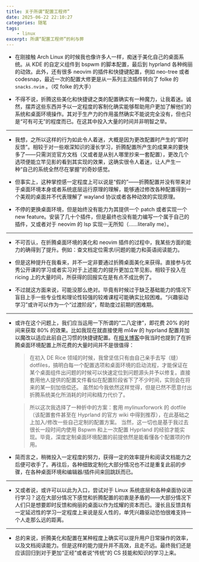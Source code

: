 ```yaml
---
title: 关于所谓“配置工程师”
date: 2025-06-22 22:10:27
categories: 随笔
tags:
    - linux
excerpt: 所谓“配置工程师”的利与弊
---
```


- 在刚接触 Arch Linux 的时候我也像许多人一样，痴迷于美化自己的桌面系统。从 KDE 的自定义组件到 bspwm 的脚本配置，最后到 hyprland 各种绚丽的动效。此外，还有很多 neovim 的插件和快捷键配置，例如 neo-tree 或者 codesnap，最近一次的配置大修更是从一系列主流插件转向了 folke 的 `snacks.nvim` 。（哎 folke 的大手）

- 不得不说，折腾这些美化和快捷键之类的配置确实有一种魔力，让我着迷。诚然，摆弄这些东西并予以一定程度的客制化确实能够帮助用户更加了解他们的系统和桌面环境操作。其对于生产力的作用虽然确实不能说完全没有，但也只是“可有可无”的程度而已。在这其中投入大量的时间并非明智之举。

---

- 我想，之所以这样的行为如此令人着迷，大概是因为更改配置时产生的“即时反馈”。相较于对一些艰深知识的漫长学习，折腾配置所产生的成果来的要快多了——只需浏览官方文档（又或者是从别人哪里抄来一套配置），更改几个选项便能立竿见影的看到其实现的效果，这确实很令人着迷，让人产生一种“自己的系统全然尽在掌握”的奇妙感觉。

- 但事实上，这种掌控感一定程度上可以说是“假的”——折腾配置并没有带来对于桌面环境本身或者系统底层运行原理的理解，能够通过修改各种配置得到一个美观的桌面并不代表理解了 wayland 协议或者各种动效的实现原理。

- 不停的更换桌面环境，但是始终没有能力为其提供一个 patch 或者实现一个 new feature。安装了几十个插件，但是最终也没有能力编写一个属于自己的插件，又或者对于 neovim 的 lsp 实现一无所知（……literally me）。

---

- 不可否认，在折腾桌面环境的美化和 neovim 插件的过程中，我某些方面的能力的确得到了提升。例如：查文档定位需求/问题的能力和英语阅读能力。

- 但是这种提升在我看来，并不一定非要通过折腾桌面美化来获得。直接参与优秀公开课的学习或者实习对于上述能力的提升更加立竿见影。相较于投入在 ricing 上的大量时间，所获得的回报实在是有点不成比例了。

- 不过就这方面来说，可能没那么绝对。毕竟有时候过于缺乏基础能力的情况下盲目上手一些专业性和理论性较强的较难课程可能确实比较困难。“兴趣驱动学习”或许可以作为一个“过渡阶段”，帮助度过前期的困难期。

---

- 或许在这个问题上，我们应当运用一下所谓的“二八定律”，即花费 20% 的时间来获取 80% 的效果。比如我现在就直接使用 ml4w 的 hyprland 配置并加以魔改以适应此前自己习惯的快捷键配置。在[相关博客](https://blog.imlast.top/2024/12/18/2nd-hyprland/)中我当时也提到了在折腾桌面环境配置上所花费的大量时间并不是很值得：

    > 在初入 DE Rice 领域的时候，我曾坚信只有由自己亲手去写（缝） dotfiles，搞明白每一个配置选项和桌面环境的启动流程，才能保证在某个桌面组件出问题的时候可以快速定位到问题源头并予以修复。直接套用他人提供的配置文件看似在配置阶段省下了不少时间，实则会在将来的某一刻加倍偿还。
    > 虽然如今我依然这样觉得，但是已然不愿意付出折腾系统美化所消耗的时间和精力代价了。

    > 所以这次我选择了一种折中的方案：套用 mylinuxforwork 的 dotfile（该配置套件甚至在 Hyprland 的官方 wiki 中得到推荐），在此基础之上加入/修改一些自己定制的配置方案。
    > 当然，这一切也是基于我过去很长一段时间内使用 Bspwm 和上一次配置 Hyprland 的经验才能实现。毕竟，深度定制桌面环境配置的前提依然是能看懂各个配置项的作用。

- 简而言之，稍微投入一定程度的努力，获得一定的效率提升和阅读文档能力之后便可收手了。再往后，各种细致定制化大部分情况也不过是重复此前的步骤，在各种桌面环境和编辑器/插件间来回跳跃而已。

---

- 又或者说，或许可以以此为入口，尝试对于 Linux 系统底层和各种桌面协议进行学习？这在大部分情况下感觉和折腾配置的初衷是矛盾的——大部分情况下人们只是想要即时反馈和绚丽的桌面以作为炫耀的资本而已。漫长且反馈具有一定延迟性的学习一定程度上来说是反人性的，单凭兴趣驱动恐怕很难支持一个人走那么远的距离。

---

- 总的来说，折腾美化和配置在某种程度上确实可以提升用户日常操作的效率，以及文档阅读能力。但是这样的能力提升并不高效，且走不远。最终我们还是应该回归到对于更加“正经”或者说“传统”的 CS 技能和知识的学习上来。
